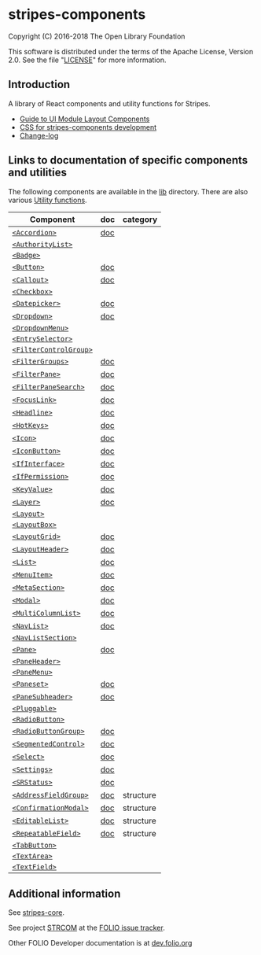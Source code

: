 # stripes-components

Copyright (C) 2016-2018 The Open Library Foundation

This software is distributed under the terms of the Apache License,
Version 2.0. See the file "[LICENSE](LICENSE)" for more information.

## Introduction

A library of React components and utility functions for Stripes.

* [Guide to UI Module Layout Components](docs/UIModuleLayout.md)
* [CSS for stripes-components development](docs/CSSinStripes.md)
* [Change-log](CHANGELOG.md)

## Links to documentation of specific components and utilities

The following components are available in the [lib](lib) directory.
There are also various [Utility functions](util/README.md).

Component | doc | category
--- | --- | ---
[`<Accordion>`](lib/Accordion) | [doc](lib/Accordion/readme.md) |
[`<AuthorityList>`](lib/AuthorityList) | |
[`<Badge>`](lib/Badge) | |
[`<Button>`](lib/Button) | [doc](lib/Button/readme/general.md) |
[`<Callout>`](lib/Callout) | [doc](lib/Callout/readme.md) |
[`<Checkbox>`](lib/Checkbox) | |
[`<Datepicker>`](lib/Datepicker) | [doc](lib/Datepicker/readme.md) |
[`<Dropdown>`](lib/Dropdown) | [doc](lib/Dropdown/readme.md) |
[`<DropdownMenu>`](lib/DropdownMenu) | |
[`<EntrySelector>`](lib/EntrySelector) | |
[`<FilterControlGroup>`](lib/FilterControlGroup) | |
[`<FilterGroups>`](lib/FilterGroups) | [doc](lib/FilterGroups/readme.md) |
[`<FilterPane>`](lib/FilterPane) | [doc](lib/FilterPane/readme.md) |
[`<FilterPaneSearch>`](lib/FilterPaneSearch) | [doc](lib/FilterPaneSearch/readme.md) |
[`<FocusLink>`](lib/FocusLink) | [doc](lib/FocusLink/readme.md) |
[`<Headline>`](lib/Headline) | [doc](lib/Headline/readme.md) |
[`<HotKeys>`](lib/HotKeys) | [doc](lib/HotKeys/readme.md) |
[`<Icon>`](lib/Icon) | [doc](lib/Icon/readme.md) |
[`<IconButton>`](lib/IconButton) | [doc](lib/IconButton/readme.md) |
[`<IfInterface>`](lib/IfInterface) | [doc](lib/IfInterface/readme.md) |
[`<IfPermission>`](lib/IfPermission) | [doc](lib/IfPermission/readme.md) |
[`<KeyValue>`](lib/KeyValue) | [doc](lib/KeyValue/readme.md) |
[`<Layer>`](lib/Layer) | [doc](lib/Layer/readme.md) |
[`<Layout>`](lib/Layout) | |
[`<LayoutBox>`](lib/LayoutBox) | |
[`<LayoutGrid>`](lib/LayoutGrid) | [doc](lib/LayoutGrid/readme.md) |
[`<LayoutHeader>`](lib/LayoutHeader) | [doc](lib/LayoutHeader/readme.md) |
[`<List>`](lib/List) | [doc](lib/List/readme.md) |
[`<MenuItem>`](lib/MenuItem) | [doc](lib/MenuItem/readme.md) |
[`<MetaSection>`](lib/MetaSection) | [doc](lib/MetaSection/readme.md) |
[`<Modal>`](lib/Modal) | [doc](lib/Modal/readme.md) |
[`<MultiColumnList>`](lib/MultiColumnList) | [doc](lib/MultiColumnList/readme.md) |
[`<NavList>`](lib/NavList) | [doc](lib/NavList/readme.md) |
[`<NavListSection>`](lib/NavListSection) | |
[`<Pane>`](lib/Pane) | [doc](lib/Pane/readme.md) |
[`<PaneHeader>`](lib/PaneHeader) | |
[`<PaneMenu>`](lib/PaneMenu) | |
[`<Paneset>`](lib/Paneset) | [doc](lib/Paneset/readme.md) |
[`<PaneSubheader>`](lib/PaneSubheader) | [doc](lib/PaneSubheader/readme.md) |
[`<Pluggable>`](lib/Pluggable) | |
[`<RadioButton>`](lib/RadioButton) | |
[`<RadioButtonGroup>`](lib/RadioButtonGroup) | [doc](lib/RadioButtonGroup/readme.md) |
[`<SegmentedControl>`](lib/SegmentedControl) | [doc](lib/SegmentedControl/readme.md) |
[`<Select>`](lib/Select) | [doc](lib/Select/readme.md) |
[`<Settings>`](lib/Settings) | [doc](lib/Settings/readme.md) |
[`<SRStatus>`](lib/SRStatus) | [doc](lib/SRStatus/readme.md) |
[`<AddressFieldGroup>`](lib/structures/AddressFieldGroup) | [doc](lib/structures/AddressFieldGroup/readme.md) | structure
[`<ConfirmationModal>`](lib/structures/ConfirmationModal) | [doc](lib/structures/ConfirmationModal/readme.md) | structure
[`<EditableList>`](lib/structures/EditableList) | [doc](lib/structures/EditableList/readme.md) | structure
[`<RepeatableField>`](lib/structures/RepeatableField) | [doc](lib/structures/RepeatableField/readme.md) | structure
[`<TabButton>`](lib/TabButton) | |
[`<TextArea>`](lib/TextArea) | |
[`<TextField>`](lib/TextField) | |

## Additional information

See [stripes-core](https://github.com/folio-org/stripes-core).

See project [STRCOM](https://issues.folio.org/browse/STRCOM)
at the [FOLIO issue tracker](http://dev.folio.org/community/guide-issues).

Other FOLIO Developer documentation is at [dev.folio.org](http://dev.folio.org/)
